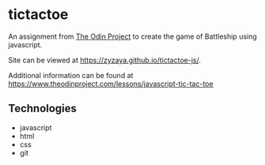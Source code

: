 # tictactoe
An assignment from [The Odin Project](https://www.theodinproject.com/) to create the game of Battleship using javascript.

Site can be viewed at https://zyzaya.github.io/tictactoe-js/.

Additional information can be found at https://www.theodinproject.com/lessons/javascript-tic-tac-toe

## Technologies
- javascript
- html
- css
- git